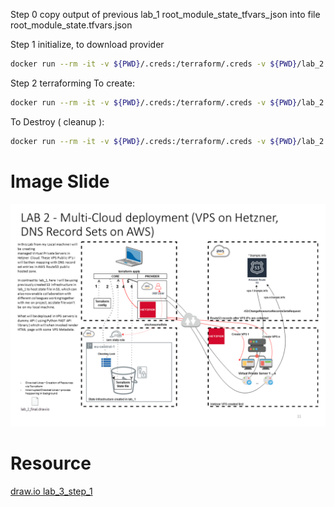 Step 0 copy output of previous lab_1 root_module_state_tfvars_json into file root_module_state.tfvars.json

Step 1 initialize, to download provider
```bash
docker run --rm -it -v ${PWD}/.creds:/terraform/.creds -v ${PWD}/lab_2:/terraform -w=/terraform --user "$(id -u):$(id -g)" hashicorp/terraform:0.12.28 init -backend-config /terraform/root_module_state.tfvars.json
```

Step 2 terraforming
To create:
```bash
docker run --rm -it -v ${PWD}/.creds:/terraform/.creds -v ${PWD}/lab_2:/terraform -w=/terraform --user "$(id -u):$(id -g)" hashicorp/terraform:0.12.28 apply -var-file /terraform/.creds/hetzner.tfvars -var-file /terraform/root_module.tfvars.json 
```

To Destroy ( cleanup ):
```bash
docker run --rm -it -v ${PWD}/.creds:/terraform/.creds -v ${PWD}/lab_2:/terraform -w=/terraform --user "$(id -u):$(id -g)" hashicorp/terraform:0.12.28 destroy -var-file /terraform/.creds/hetzner.tfvars -var-file /terraform/root_module.tfvars.json
```


# Image Slide
![Reality](resources/lab_2.PNG)

# Resource
[draw.io lab_3_step_1](resources/lab_2_final.drawio)
